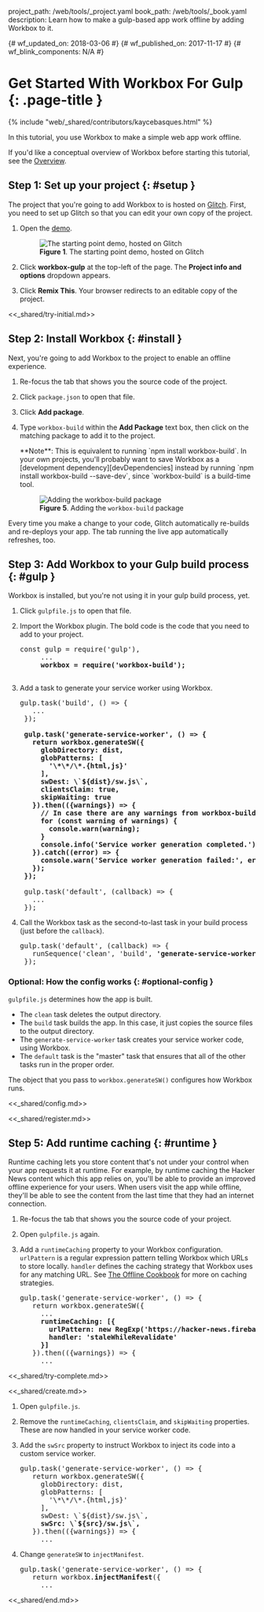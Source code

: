 project_path: /web/tools/_project.yaml
book_path: /web/tools/_book.yaml
description: Learn how to make a gulp-based app work offline by adding Workbox to it.

{# wf_updated_on: 2018-03-06 #}
{# wf_published_on: 2017-11-17 #}
{# wf_blink_components: N/A #}

# Get Started With Workbox For Gulp {: .page-title }

{% include "web/_shared/contributors/kaycebasques.html" %}

In this tutorial, you use Workbox to make a simple web app work offline.

If you'd like a conceptual overview of Workbox before starting this tutorial,
see the [Overview](/web/tools/workbox/overview).

## Step 1: Set up your project {: #setup }

The project that you're going to add Workbox to is hosted on [Glitch][Glitch].
First, you need to set up Glitch so that you can edit your own copy of the
project.

[Glitch]: https://glitch.com/about/

1. Open the [demo](https://glitch.com/edit/#!/workbox-gulp).

     <figure>
       <img src="imgs/gulp/demo.png"
         alt="The starting point demo, hosted on Glitch"/>
       <figcaption>
         <b>Figure 1</b>. The starting point demo, hosted on Glitch
       </figcaption>
     </figure>

1. Click **workbox-gulp** at the top-left of the page. The **Project
   info and options** dropdown appears.
1. Click **Remix This**. Your browser redirects to an editable copy of
   the project.

<<_shared/try-initial.md>>

## Step 2: Install Workbox {: #install }

Next, you're going to add Workbox to the project to enable an offline
experience.

1. Re-focus the tab that shows you the source code of the project.
1. Click `package.json` to open that file.
1. Click **Add package**.
1. Type `workbox-build` within the **Add Package** text box, then
   click on the matching package to add it to the project.

     <aside class="note">**Note**: This is equivalent to running `npm install
     workbox-build`. In your own projects, you'll probably want to
     save Workbox as a [development dependency][devDependencies] instead by
     running `npm install workbox-build --save-dev`, since
     `workbox-build` is a build-time tool.</aside>

     <figure>
       <img src="imgs/gulp/add-package.png"
         alt="Adding the workbox-build package"/>
       <figcaption>
         <b>Figure 5</b>. Adding the <code>workbox-build</code> package
       </figcaption>
     </figure>

[devDependencies]: https://docs.npmjs.com/files/package.json#devdependencies
   
Every time you make a change to your code, Glitch automatically
re-builds and re-deploys your app. The tab running the live app automatically
refreshes, too.

## Step 3: Add Workbox to your Gulp build process {: #gulp }

Workbox is installed, but you're not using it in your gulp build process, yet.

1. Click `gulpfile.js` to open that file.
1. Import the Workbox plugin. The bold code is the code that you need to add to your project.

    <pre class="prettyprint">const gulp = require('gulp'),
        ...
        <strong>workbox = require('workbox-build');</strong>
    </pre>

1. Add a task to generate your service worker using Workbox.

    <pre class="prettyprint">gulp.task('build', () => {
      ...
    });

    <strong>gulp.task('generate-service-worker', () => {
      return workbox.generateSW({
        globDirectory: dist,
        globPatterns: [
          '\*\*/\*.{html,js}'
        ],
        swDest: \`${dist}/sw.js\`,
        clientsClaim: true,
        skipWaiting: true
      }).then(({warnings}) => {
        // In case there are any warnings from workbox-build, log them.
        for (const warning of warnings) {
          console.warn(warning);
        }
        console.info('Service worker generation completed.');
      }).catch((error) => {
        console.warn('Service worker generation failed:', error);
      });
    });</strong>

    gulp.task('default', (callback) => {
      ...
    });</pre>

1. Call the Workbox task as the second-to-last task in your build process (just before the
`callback`).
    
    <pre class="prettyprint">gulp.task('default', (callback) => {
      runSequence('clean', 'build', <strong>'generate-service-worker',</strong> callback);
    });</pre>

### Optional: How the config works {: #optional-config }

`gulpfile.js` determines how the app is built.

* The `clean` task deletes the output directory.
* The `build` task builds the app. In this case, it just copies the source files to the output
  directory.
* The `generate-service-worker` task creates your service worker code, using Workbox.
* The `default` task is the "master" task that ensures that all of the other tasks run in
  the proper order.

The object that you pass to `workbox.generateSW()` configures how Workbox runs.

<<_shared/config.md>>

<<_shared/register.md>>

## Step 5: Add runtime caching {: #runtime }

Runtime caching lets you store content that's not under your control
when your app requests it at runtime. For example, by runtime caching the
Hacker News content which this app relies on, you'll be able to provide
an improved offline experience for your users. When users visit the app
while offline, they'll be able to see the content from the last time
that they had an internet connection.

1. Re-focus the tab that shows you the source code of your project.
1. Open `gulpfile.js` again.
1. Add a `runtimeCaching` property to your Workbox configuration.
   `urlPattern` is a regular expression pattern telling Workbox which
   URLs to store locally. `handler` defines the caching strategy that Workbox
   uses for any matching URL. See [The Offline Cookbook][cookbook] for more
   on caching strategies.

    <pre class="prettyprint">gulp.task('generate-service-worker', () => {
      return workbox.generateSW({
        ...
        <strong>runtimeCaching: [{
          urlPattern: new RegExp('https://hacker-news.firebaseio.com'),
          handler: 'staleWhileRevalidate'
        }]</strong>
      }).then(({warnings}) => {
        ...</pre>


[cookbook]: /web/fundamentals/instant-and-offline/offline-cookbook/

<<_shared/try-complete.md>>

<<_shared/create.md>>

1. Open `gulpfile.js`.
1. Remove the `runtimeCaching`, `clientsClaim`, and `skipWaiting` properties.
   These are now handled in your service worker code.
1. Add the `swSrc` property to instruct Workbox to inject its code into a custom service worker. 

    <pre class="prettyprint">gulp.task('generate-service-worker', () => {
      return workbox.generateSW({
        globDirectory: dist,
        globPatterns: [
          '\*\*/\*.{html,js}'
        ],
        swDest: \`${dist}/sw.js\`,
        <strong>swSrc: \`${src}/sw.js\`,</strong>
      }).then(({warnings}) => {
        ...</pre>

1. Change `generateSW` to `injectManifest`.

    <pre class="prettyprint">gulp.task('generate-service-worker', () => {
      return workbox.<strong>injectManifest</strong>({
        ...</pre>

<<_shared/end.md>>
